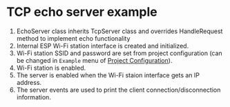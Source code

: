 # TCP echo server example

1. EchoServer class inherits TcpServer class and overrides HandleRequest method to implement echo functionality
2. Internal ESP Wi-Fi station interface is created and initialized.
3. Wi-Fi station SSID and password are set from project configuration (can be changed in `Example` menu of [Project Configuration](https://docs.espressif.com/projects/esp-idf/en/latest/esp32/api-reference/kconfig.html)).
4. Wi-Fi station is enabled.
5. The server is enabled when the Wi-Fi staion interface gets an IP address.
6. The server events are used to print the client connection/disconnection information.
